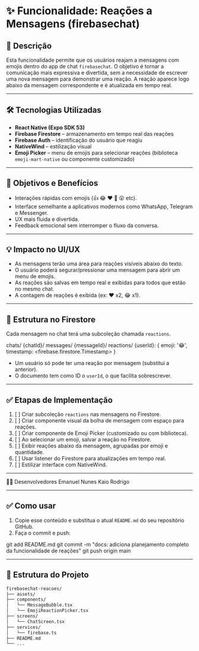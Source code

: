 # ✨ Funcionalidade: Reações a Mensagens (firebasechat)

## 📄 Descrição

Esta funcionalidade permite que os usuários reajam a mensagens com emojis dentro do app de chat `firebasechat`. O objetivo é tornar a comunicação mais expressiva e divertida, sem a necessidade de escrever uma nova mensagem para demonstrar uma reação. A reação aparece logo abaixo da mensagem correspondente e é atualizada em tempo real.

---

## 🛠️ Tecnologias Utilizadas

- **React Native (Expo SDK 53)**
- **Firebase Firestore** – armazenamento em tempo real das reações
- **Firebase Auth** – identificação do usuário que reagiu
- **NativeWind** – estilização visual
- **Emoji Picker** – menu de emojis para selecionar reações (biblioteca `emoji-mart-native` ou componente customizado)

---

## 🎯 Objetivos e Benefícios

- Interações rápidas com emojis (👍 😂 ❤️ 🤔 😮 etc).
- Interface semelhante a aplicativos modernos como WhatsApp, Telegram e Messenger.
- UX mais fluida e divertida.
- Feedback emocional sem interromper o fluxo da conversa.

---

## 💡 Impacto no UI/UX

- As mensagens terão uma área para reações visíveis abaixo do texto.
- O usuário poderá segurar/pressionar uma mensagem para abrir um menu de emojis.
- As reações são salvas em tempo real e exibidas para todos que estão no mesmo chat.
- A contagem de reações é exibida (ex: ❤️ x2, 😂 x1).

---

## 🔧 Estrutura no Firestore

Cada mensagem no chat terá uma subcoleção chamada `reactions`.

chats/
{chatId}/
messages/
{messageId}/
reactions/
{userId}: {
emoji: '😂',
timestamp: <firebase.firestore.Timestamp>
}


- Um usuário só pode ter uma reação por mensagem (substitui a anterior).
- O documento tem como ID o `userId`, o que facilita sobrescrever.

---

## ✅ Etapas de Implementação

1. [ ] Criar subcoleção `reactions` nas mensagens no Firestore.
2. [ ] Criar componente visual da bolha de mensagem com espaço para reações.
3. [ ] Criar componente de Emoji Picker (customizado ou com biblioteca).
4. [ ] Ao selecionar um emoji, salvar a reação no Firestore.
5. [ ] Exibir reações abaixo da mensagem, agrupadas por emoji e quantidade.
6. [ ] Usar listener do Firestore para atualizações em tempo real.
7. [ ] Estilizar interface com NativeWind.

---

👨‍💻 Desenvolvedores
Emanuel Nunes
Kaio Rodrigo

---

## ✅ Como usar

1. Copie esse conteúdo e substitua o atual `README.md` do seu repositório GitHub.
2. Faça o commit e push:

git add README.md
git commit -m "docs: adiciona planejamento completo da funcionalidade de reações"
git push origin main

---

## 📁 Estrutura do Projeto

```bash
firebasechat-reacoes/
├── assets/
├── components/
│   └── MessageBubble.tsx
│   └── EmojiReactionPicker.tsx
├── screens/
│   └── ChatScreen.tsx
├── services/
│   └── firebase.ts
├── README.md
└── ...
